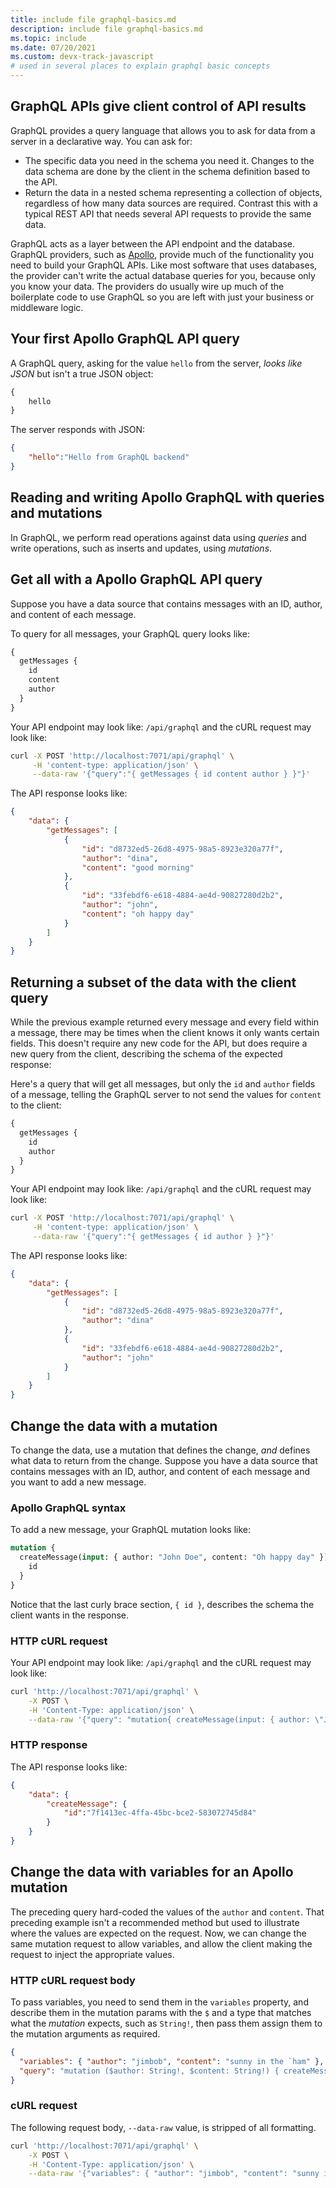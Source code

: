 ```yaml
---
title: include file graphql-basics.md
description: include file graphql-basics.md 
ms.topic: include
ms.date: 07/20/2021
ms.custom: devx-track-javascript
# used in several places to explain graphql basic concepts
---
```


## GraphQL APIs give client control of API results

GraphQL provides a query language that allows you to ask for data from a server in a declarative way. You can ask for:

* The specific data you need in the schema you need it. Changes to the data schema are done by the client in the schema definition based to the API.
* Return the data in a nested schema representing a collection of objects, regardless of how many data sources are required. Contrast this with a typical REST API that needs several API requests to provide the same data.

GraphQL acts as a layer between the API endpoint and the database. GraphQL providers, such as [Apollo](https://www.apollographql.com/), provide much of the functionality you need to build your GraphQL APIs. Like most software that uses databases, the provider can't write the actual database queries for you, because only you know your data. The providers do usually wire up much of the boilerplate code to use GraphQL so you are left with just your business or middleware logic.  

## Your first Apollo GraphQL API query

A GraphQL query, asking for the value `hello` from the server, _looks like JSON_ but isn't a true JSON object:

```graphql
{
    hello
}
```

The server responds with JSON:

```json
{
    "hello":"Hello from GraphQL backend"
}
```

## Reading and writing Apollo GraphQL with queries and mutations

In GraphQL, we perform read operations against data using _queries_ and write operations, such as inserts and updates, using _mutations_.

## Get all with a Apollo GraphQL API query

Suppose you have a data source that contains messages with an ID, author, and content of each message. 

To query for all messages, your GraphQL query looks like:

```graphql
{
  getMessages {
    id
    content
    author
  }
}
```

Your API endpoint may look like: `/api/graphql` and the cURL request may look like:

```bash
curl -X POST 'http://localhost:7071/api/graphql' \
     -H 'content-type: application/json' \
     --data-raw '{"query":"{ getMessages { id content author } }"}'
```

The API response looks like:

```json
{
    "data": {
        "getMessages": [
            {
                "id": "d8732ed5-26d8-4975-98a5-8923e320a77f",
                "author": "dina",
                "content": "good morning"
            },
            {
                "id": "33febdf6-e618-4884-ae4d-90827280d2b2",
                "author": "john",
                "content": "oh happy day"
            }
        ]
    }
}
```

## Returning a subset of the data with the client query

While the previous example returned every message and every field within a message, there may be times when the client knows it only wants certain fields. This doesn't require any new code for the API, but does require a new query from the client, describing the schema of the expected response:

Here's a query that will get all messages, but only the `id` and `author` fields of a message, telling the GraphQL server to not send the values for `content` to the client:

```graphql
{
  getMessages {
    id
    author
  }
}

```

Your API endpoint may look like: `/api/graphql` and the cURL request may look like:

```bash
curl -X POST 'http://localhost:7071/api/graphql' \
     -H 'content-type: application/json' \
     --data-raw '{"query":"{ getMessages { id author } }"}'
```

The API response looks like:

```json
{
    "data": {
        "getMessages": [
            {
                "id": "d8732ed5-26d8-4975-98a5-8923e320a77f",
                "author": "dina"
            },
            {
                "id": "33febdf6-e618-4884-ae4d-90827280d2b2",
                "author": "john"
            }
        ]
    }
}
```

## Change the data with a mutation

To change the data, use a mutation that defines the change, _and_ defines what data to return from the change. Suppose you have a data source that contains messages with an ID, author, and content of each message and you want to add a new message. 

### Apollo GraphQL syntax

To add a new message, your GraphQL mutation looks like:

```graphql
mutation {
  createMessage(input: { author: "John Doe", content: "Oh happy day" }) {
    id
  }
}
```

Notice that the last curly brace section, `{ id }`, describes the schema the client wants in the response.

### HTTP cURL request

Your API endpoint may look like: `/api/graphql` and the cURL request may look like:

```bash
curl 'http://localhost:7071/api/graphql' \
    -X POST \
    -H 'Content-Type: application/json' \
    --data-raw '{"query": "mutation{ createMessage(input: { author: \"John Doe\", content: \"Oh happy day\" }){ id } }"}'
```

### HTTP response

The API response looks like:

```json
{
    "data": {
        "createMessage": {
            "id":"7f1413ec-4ffa-45bc-bce2-583072745d84"
        }
    }
}
```

## Change the data with variables for an Apollo mutation

The preceding query hard-coded the values of the `author` and `content`. That preceding example isn't a recommended method but used to illustrate where the values are expected on the request. Now, we can change the same mutation request to allow variables, and allow the client making the request to inject the appropriate values. 

### HTTP cURL request body

To pass variables, you need to send them in the `variables` property, and describe them in the mutation params with the `$` and a type that matches what the _mutation_ expects, such as `String!`, then pass them assign them to the mutation arguments as required.

```json
{
  "variables": { "author": "jimbob", "content": "sunny in the `ham" },
  "query": "mutation ($author: String!, $content: String!) { createMessage(input: { author: $author, content: $content }){ id }}"
}
```

### cURL request

The following request body, `--data-raw` value, is stripped of all formatting.

```bash
curl 'http://localhost:7071/api/graphql' \
    -X POST \
    -H 'Content-Type: application/json' \
    --data-raw '{"variables": { "author": "jimbob", "content": "sunny in the `ham" },"query": "mutation ($author: String!, $content: String!){ createMessage(input: { author: $author, content: $content }){ id } }"}'
```
